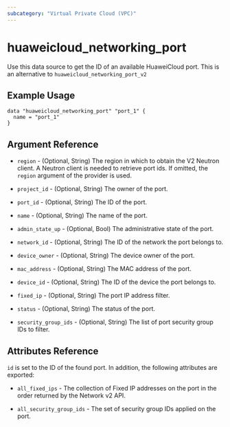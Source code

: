 ```yaml
---
subcategory: "Virtual Private Cloud (VPC)"
---
```


# huaweicloud\_networking\_port

Use this data source to get the ID of an available HuaweiCloud port.
This is an alternative to `huaweicloud_networking_port_v2`

## Example Usage

```hcl
data "huaweicloud_networking_port" "port_1" {
  name = "port_1"
}
```

## Argument Reference

* `region` - (Optional, String) The region in which to obtain the V2 Neutron client.
  A Neutron client is needed to retrieve port ids. If omitted, the
  `region` argument of the provider is used.

* `project_id` - (Optional, String) The owner of the port.

* `port_id` - (Optional, String) The ID of the port.

* `name` - (Optional, String) The name of the port.

* `admin_state_up` - (Optional, Bool) The administrative state of the port.

* `network_id` - (Optional, String) The ID of the network the port belongs to.

* `device_owner` - (Optional, String) The device owner of the port.

* `mac_address` - (Optional, String) The MAC address of the port.

* `device_id` - (Optional, String) The ID of the device the port belongs to.

* `fixed_ip` - (Optional, String) The port IP address filter.

* `status` - (Optional, String) The status of the port.

* `security_group_ids` - (Optional, String) The list of port security group IDs to filter.

## Attributes Reference

`id` is set to the ID of the found port. In addition, the following attributes
are exported:

* `all_fixed_ips` - The collection of Fixed IP addresses on the port in the
  order returned by the Network v2 API.

* `all_security_group_ids` - The set of security group IDs applied on the port.
